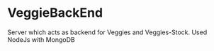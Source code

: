 # VeggieBackEnd
Server which acts as backend for Veggies and Veggies-Stock.
Used NodeJs with MongoDB
